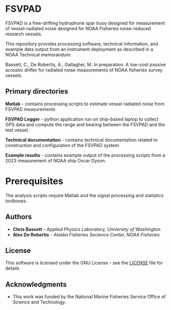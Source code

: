 # FSVPAD

FSVPAD is a free-drifting hydrophone spar buoy designed for measurement of vessel-radiated noise designed for NOAA Fisheries noise-reduced research vessels.

This repository provides processing software, technical information, and example data output from an instrument deployment as described in a NOAA Technical memorandum:

Bassett, C., De Robertis, A., Gallagher, M.  In preparation.  A low-cost passive acoustic drifter for radiated noise measurements of NOAA fisheries survey vessels.

## Primary directories
**Matlab** - contains processing scripts to estimate vessel radiated noise from FSVPAD measurements

**FSVPAD Logger** - python application run on ship-based laptop to collect GPS data and compute the range and bearing between the FSVPAD and the test vessel.

**Technical documentation** - contains technical documentation related to construction and configuration of the FSVPAD system

**Example results** - contains example output of the processing scripts from a 2023 measurement of NOAA ship Oscar Dyson.

# Prerequisites
The analysis scripts require Matlab and the signal processing and statistics toolboxes.


## Authors

* **Chris Bassett** - _Applied Physics Laboratory, University of Washington_ 
* **Alex De Robertis** - _Alaska Fisheries Secience Center, NOAA Fisheries_  


## License

This software is licensed under the GNU License - see the
[LICENSE](LICENSE) file for details


## Acknowledgments

* This work was funded by the National Marine Fisheries Service Office of Science and Technology.
 

